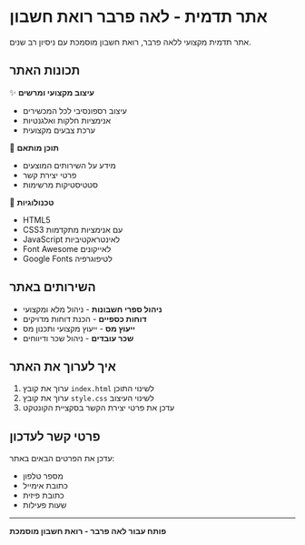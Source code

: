 # אתר תדמית - לאה פרבר רואת חשבון

אתר תדמית מקצועי ללאה פרבר, רואת חשבון מוסמכת עם ניסיון רב שנים.

## תכונות האתר

✨ **עיצוב מקצועי ומרשים**
- עיצוב רספונסיבי לכל המכשירים
- אנימציות חלקות ואלגנטיות
- ערכת צבעים מקצועית

🎯 **תוכן מותאם**
- מידע על השירותים המוצעים
- פרטי יצירת קשר
- סטטיסטיקות מרשימות

📱 **טכנולוגיות**
- HTML5
- CSS3 עם אנימציות מתקדמות
- JavaScript לאינטראקטיביות
- Font Awesome לאייקונים
- Google Fonts לטיפוגרפיה

## השירותים באתר

- **ניהול ספרי חשבונות** - ניהול מלא ומקצועי
- **דוחות כספיים** - הכנת דוחות מדויקים
- **ייעוץ מס** - ייעוץ מקצועי ותכנון מס
- **שכר עובדים** - ניהול שכר ודיווחים

## איך לערוך את האתר

1. ערוך את קובץ `index.html` לשינוי התוכן
2. ערוך את קובץ `style.css` לשינוי העיצוב
3. עדכן את פרטי יצירת הקשר בסקציית הקונטקט

## פרטי קשר לעדכון

עדכן את הפרטים הבאים באתר:
- מספר טלפון
- כתובת אימייל
- כתובת פיזית
- שעות פעילות

---

**פותח עבור לאה פרבר - רואת חשבון מוסמכת**